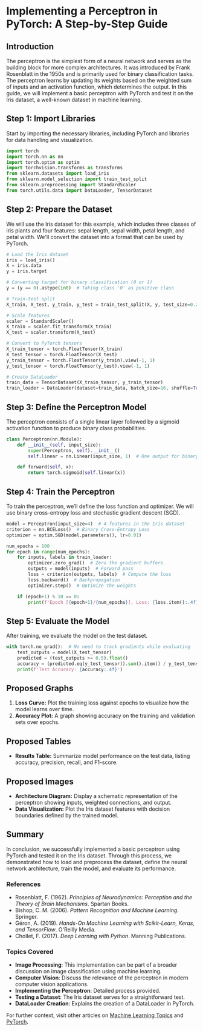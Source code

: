 # Implementing a Perceptron in PyTorch: A Step-by-Step Guide

## Introduction
The perceptron is the simplest form of a neural network and serves as the building block for more complex architectures. It was introduced by Frank Rosenblatt in the 1950s and is primarily used for binary classification tasks. The perceptron learns by updating its weights based on the weighted sum of inputs and an activation function, which determines the output. In this guide, we will implement a basic perceptron with PyTorch and test it on the Iris dataset, a well-known dataset in machine learning.

## Step 1: Import Libraries
Start by importing the necessary libraries, including PyTorch and libraries for data handling and visualization.

```python
import torch
import torch.nn as nn
import torch.optim as optim
import torchvision.transforms as transforms
from sklearn.datasets import load_iris
from sklearn.model_selection import train_test_split
from sklearn.preprocessing import StandardScaler
from torch.utils.data import DataLoader, TensorDataset
```

## Step 2: Prepare the Dataset
We will use the Iris dataset for this example, which includes three classes of iris plants and four features: sepal length, sepal width, petal length, and petal width. We'll convert the dataset into a format that can be used by PyTorch.

```python
# Load the Iris dataset
iris = load_iris()
X = iris.data
y = iris.target

# Converting target for binary classification (0 or 1)
y = (y == 0).astype(int)  # Taking class '0' as positive class

# Train-test split
X_train, X_test, y_train, y_test = train_test_split(X, y, test_size=0.2, random_state=42)

# Scale features
scaler = StandardScaler()
X_train = scaler.fit_transform(X_train)
X_test = scaler.transform(X_test)

# Convert to PyTorch tensors
X_train_tensor = torch.FloatTensor(X_train)
X_test_tensor = torch.FloatTensor(X_test)
y_train_tensor = torch.FloatTensor(y_train).view(-1, 1)
y_test_tensor = torch.FloatTensor(y_test).view(-1, 1)

# Create DataLoader
train_data = TensorDataset(X_train_tensor, y_train_tensor)
train_loader = DataLoader(dataset=train_data, batch_size=16, shuffle=True)
```

## Step 3: Define the Perceptron Model
The perceptron consists of a single linear layer followed by a sigmoid activation function to produce binary class probabilities.

```python
class Perceptron(nn.Module):
    def __init__(self, input_size):
        super(Perceptron, self).__init__()
        self.linear = nn.Linear(input_size, 1)  # One output for binary classification

    def forward(self, x):
        return torch.sigmoid(self.linear(x))
```

## Step 4: Train the Perceptron
To train the perceptron, we’ll define the loss function and optimizer. We will use binary cross-entropy loss and stochastic gradient descent (SGD).

```python
model = Perceptron(input_size=4)  # 4 features in the Iris dataset
criterion = nn.BCELoss()  # Binary Cross-Entropy Loss
optimizer = optim.SGD(model.parameters(), lr=0.01)

num_epochs = 100
for epoch in range(num_epochs):
    for inputs, labels in train_loader:
        optimizer.zero_grad()  # Zero the gradient buffers
        outputs = model(inputs)  # Forward pass
        loss = criterion(outputs, labels)  # Compute the loss
        loss.backward()  # Backpropagation
        optimizer.step()  # Optimize the weights

    if (epoch+1) % 10 == 0:
        print(f'Epoch [{epoch+1}/{num_epochs}], Loss: {loss.item():.4f}')
```

## Step 5: Evaluate the Model
After training, we evaluate the model on the test dataset.

```python
with torch.no_grad():  # No need to track gradients while evaluating
    test_outputs = model(X_test_tensor)
    predicted = (test_outputs >= 0.5).float()
    accuracy = (predicted.eq(y_test_tensor)).sum().item() / y_test_tensor.size(0)
    print(f'Test Accuracy: {accuracy:.4f}')
```

## Proposed Graphs
1. **Loss Curve:** Plot the training loss against epochs to visualize how the model learns over time.
2. **Accuracy Plot:** A graph showing accuracy on the training and validation sets over epochs.

## Proposed Tables
- **Results Table:** Summarize model performance on the test data, listing accuracy, precision, recall, and F1-score.

## Proposed Images
- **Architecture Diagram:** Display a schematic representation of the perceptron showing inputs, weighted connections, and output.
- **Data Visualization:** Plot the Iris dataset features with decision boundaries defined by the trained model.

## Summary
In conclusion, we successfully implemented a basic perceptron using PyTorch and tested it on the Iris dataset. Through this process, we demonstrated how to load and preprocess the dataset, define the neural network architecture, train the model, and evaluate its performance.

### References
- Rosenblatt, F. (1962). *Principles of Neurodynamics: Perception and the Theory of Brain Mechanisms*. Spartan Books.
- Bishop, C. M. (2006). *Pattern Recognition and Machine Learning*. Springer.
- Géron, A. (2019). *Hands-On Machine Learning with Scikit-Learn, Keras, and TensorFlow*. O'Reilly Media.
- Chollet, F. (2017). *Deep Learning with Python*. Manning Publications.

### Topics Covered
- **Image Processing**: This implementation can be part of a broader discussion on image classification using machine learning.
- **Computer Vision**: Discuss the relevance of the perceptron in modern computer vision applications.
- **Implementing the Perceptron**: Detailed process provided.
- **Testing a Dataset**: The Iris dataset serves for a straightforward test.
- **DataLoader Creation**: Explains the creation of a DataLoader in PyTorch.

For further context, visit other articles on [Machine Learning Topics](http://localhost:8055/topics/AI) and [PyTorch](http://localhost:8055/libs/AI/pytorch/introduction.md).